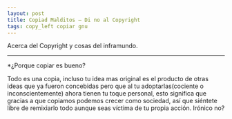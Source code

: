 ```yaml
---
layout: post
title: Copiad Malditos – Di no al Copyright
tags: copy_left copiar gnu
---
```


Acerca del Copyright y cosas del inframundo.

-----

*¿Porque copiar es bueno?

Todo es una copia, incluso tu idea mas original es el producto de otras ideas que ya fueron concebidas
 pero que al tu adoptarlas(cociente o inconscientemente) ahora tienen tu toque personal,
 esto significa que gracias a que copiamos podemos crecer como sociedad, así que siéntete libre
  de remixiarlo todo aunque seas víctima de tu propia acción. Irónico no?

